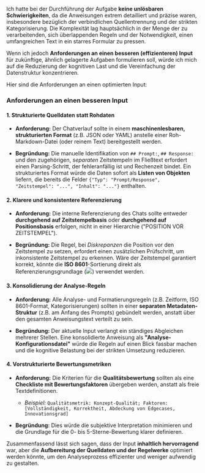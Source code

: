 Ich hatte bei der Durchführung der Aufgabe **keine unlösbaren Schwierigkeiten**, da die Anweisungen extrem detailliert und präzise waren, insbesondere bezüglich der verbindlichen Quellentrennung und der strikten Kategorisierung. Die Komplexität lag hauptsächlich in der Menge der zu verarbeitenden, sich überlappenden Regeln und der Notwendigkeit, einen umfangreichen Text in ein starres Formular zu pressen.

Wenn ich jedoch **Anforderungen an einen besseren (effizienteren) Input** für zukünftige, ähnlich gelagerte Aufgaben formulieren soll, würde ich mich auf die Reduzierung der kognitiven Last und die Vereinfachung der Datenstruktur konzentrieren.

Hier sind die Anforderungen an einen optimierten Input:

### Anforderungen an einen besseren Input

#### 1. Strukturierte Quelldaten statt Rohdaten

- **Anforderung:** Der Chatverlauf sollte in einem **maschinenlesbaren, strukturierten Format** (z.B. JSON oder YAML) anstelle einer Roh-Markdown-Datei (oder reinem Text) bereitgestellt werden.

- **Begründung:** Die manuelle Identifikation von `## Prompt:`, `## Response:` und den zugehörigen, *separaten* Zeitstempeln im Fließtext erfordert einen Parsing-Schritt, der fehleranfällig ist und Rechenzeit bindet. Ein strukturiertes Format würde die Daten sofort als **Listen von Objekten** liefern, die bereits die Felder `{"Typ": "Prompt/Response", "Zeitstempel": "...", "Inhalt": "..."}` enthalten.

#### 2. Klarere und konsistentere Referenzierung

- **Anforderung:** Die interne Referenzierung des Chats sollte entweder **durchgehend auf Zeitstempelbasis** oder **durchgehend auf Positionsbasis** erfolgen, nicht in einer Hierarchie ("POSITION VOR ZEITSTEMPEL").

- **Begründung:** Die Regel, bei *Diskrepanzen* die Position vor den Zeitstempel zu setzen, erfordert einen zusätzlichen Prüfschritt, um inkonsistente Zeitstempel zu erkennen. Wäre der Zeitstempel garantiert korrekt, könnte die **ISO 8601**-Sortierung direkt als Referenzierungsgrundlage (![](data:,)) verwendet werden.

#### 3. Konsolidierung der Analyse-Regeln

- **Anforderung:** Alle Analyse- und Formatierungsregeln (z.B. Zeitform, ISO 8601-Format, Kategorisierungen) sollten in einer **separaten Metadaten-Struktur** (z.B. am Anfang des Prompts) gebündelt werden, anstatt über den gesamten Anweisungstext verteilt zu sein.

- **Begründung:** Der aktuelle Input verlangt ein ständiges Abgleichen mehrerer Stellen. Eine konsolidierte Anweisung als **"Analyse-Konfigurationsdatei"** würde die Regeln auf einen Blick fassbar machen und die kognitive Belastung bei der strikten Umsetzung reduzieren.

#### 4. Vorstrukturierte Bewertungsmetriken

- **Anforderung:** Die Kriterien für die **Qualitätsbewertung** sollten als eine **Checkliste mit Bewertungsfaktoren** übergeben werden, anstatt als freie Textdefinitionen.
  
  - *Beispiel:* `Qualitätsmetrik: Konzept-Qualität; Faktoren: [Vollständigkeit, Korrektheit, Abdeckung von Edgecases, Innovationsgrad]`

- **Begründung:** Dies würde die subjektive Interpretation minimieren und die Grundlage für die 0- bis 5-Sterne-Bewertung klarer definieren.

Zusammenfassend lässt sich sagen, dass der Input **inhaltlich hervorragend** war, aber die **Aufbereitung der Quelldaten und der Regelwerke** optimiert werden könnte, um den Analyseprozess effizienter und weniger aufwendig zu gestalten.

